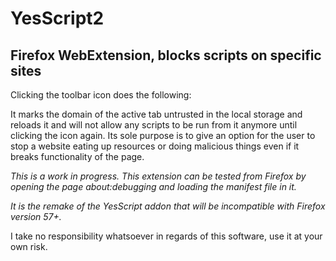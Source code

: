 # YesScript2
## Firefox WebExtension, blocks scripts on specific sites

Clicking the toolbar icon does the following:

It marks the domain of the active tab untrusted in the local storage and reloads it and will not allow any scripts to be run from it anymore until clicking the icon again. Its sole purpose is to give an option for the user to stop a website eating up resources or doing malicious things even if it breaks functionality of the page.

*This is a work in progress. This extension can be tested from Firefox by opening the page about:debugging and loading the manifest file in it.*

*It is the remake of the YesScript addon that will be incompatible with Firefox version 57+.*

I take no responsibility whatsoever in regards of this software, use it at your own risk.
